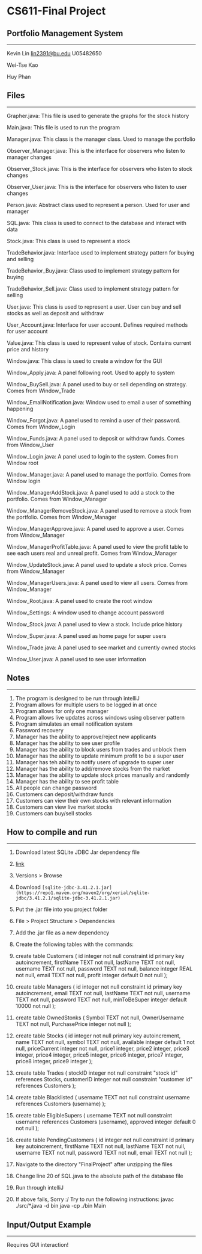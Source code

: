 # CS611-Final Project
## Portfolio Management System
---------------------------------------------------------------------------
Kevin Lin
lin2391@bu.edu
U05482650

Wei-Tse Kao

Huy Phan

## Files
---------------------------------------------------------------------------

Grapher.java: This file is used to generate the graphs for the stock history

Main.java: This file is used to run the program

Manager.java: This class is the manager class. Used to manage the portfolio

Observer_Manager.java: This is the interface for observers who listen to manager changes

Observer_Stock.java: This is the interface for observers who listen to stock changes

Observer_User.java: This is the interface for observers who listen to user changes

Person.java: Abstract class used to represent a person. Used for user and manager

SQL.java: This class is used to connect to the database and interact with data

Stock.java: This class is used to represent a stock

TradeBehavior.java: Interface used to implement strategy pattern for buying and selling

TradeBehavior_Buy.java: Class used to implement strategy pattern for buying

TradeBehavior_Sell.java: Class used to implement strategy pattern for selling

User.java: This class is used to represent a user. User can buy and sell stocks as well as deposit and withdraw

User_Account.java: Interface for user account. Defines required methods for user account

Value.java: This class is used to represent value of stock. Contains current price and history

Window.java: This class is used to create a window for the GUI

Window_Apply.java: A panel following root. Used to apply to system

Window_BuySell.java: A panel used to buy or sell depending on strategy. Comes from Window_Trade

Window_EmailNotification.java: Window used to email a user of something happening

Window_Forgot.java: A panel used to remind a user of their password. Comes from Window_Login

Window_Funds.java: A panel used to deposit or withdraw funds. Comes from Window_User

Window_Login.java: A panel used to login to the system. Comes from Window root

Window_Manager.java: A panel used to manage the portfolio. Comes from Window login

Window_ManagerAddStock.java: A panel used to add a stock to the portfolio. Comes from Window_Manager

Window_ManagerRemoveStock.java: A panel used to remove a stock from the portfolio. Comes from Window_Manager

Window_ManagerApprove.java: A panel used to approve a user. Comes from Window_Manager

Window_ManagerProfitTable.java: A panel used to view the profit table to see each users real and unreal profit. Comes from Window_Manager

Window_UpdateStock.java: A panel used to update a stock price. Comes from Window_Manager

Window_ManagerUsers.java: A panel used to view all users. Comes from Window_Manager

Window_Root.java: A panel used to create the root window

Window_Settings: A window used to change account password

Window_Stock.java: A panel used to view a stock. Include price history

Window_Super.java: A panel used as home page for super users

Window_Trade.java: A panel used to see market and currently owned stocks

Window_User.java: A panel used to see user information

## Notes
---------------------------------------------------------------------------
1. The program is designed to be run through intelliJ
2. Program allows for multiple users to be logged in at once
3. Program allows for only one manager
4. Program allows live updates across windows using observer pattern
5. Program simulates an email notification system
6. Password recovery
7. Manager has the ability to approve/reject new applicants
8. Manager has the ability to see user profile
9. Manager has the ability to block users from trades and unblock them
10. Manager has the ability to update minimum profit to be a super user
11. Manager has teh ability to notify users of upgrade to super user
12. Manager has the ability to add/remove stocks from the market
13. Manager has the ability to update stock prices manually and randomly
14. Manager has the ability to see profit table
15. All people can change password
16. Customers can deposit/withdraw funds
17. Customers can view their own stocks with relevant information
18. Customers can view live market stocks
17. Customers can buy/sell stocks

## How to compile and run
---------------------------------------------------------------------------
1. Download latest SQLite JDBC Jar dependency file
2. [link](https://central.sonatype.com/artifact/org.xerial/sqlite-jdbc/3.41.2.1/overview)
3. Versions > Browse
4. Download `[sqlite-jdbc-3.41.2.1.jar](https://repo1.maven.org/maven2/org/xerial/sqlite-jdbc/3.41.2.1/sqlite-jdbc-3.41.2.1.jar)`
5. Put the .jar file into you project folder
6. File > Project Structure > Dependencies
7. Add the .jar file as a new dependency
8. Create the following tables with the commands:
9. create table Customers
   (
   id        integer           not null
   constraint id
   primary key autoincrement,
   firstName TEXT              not null,
   lastName  TEXT              not null,
   username  TEXT              not null,
   password  TEXT              not null,
   balance   integer REAL      not null,
   email     TEXT              not null,
   profit    integer default 0 not null
   );

10. create table Managers
   (
   id           integer               not null
   constraint id
   primary key autoincrement,
   email        TEXT                  not null,
   lastName     TEXT                  not null,
   username     TEXT                  not null,
   password     TEXT                  not null,
   minToBeSuper integer default 10000 not null
   );

11. create table OwnedStonks
    (
    Symbol        TEXT    not null,
    OwnerUsername TEXT    not null,
    PurchasePrice integer not null
    );

12. create table Stocks
    (
    id           integer           not null
    primary key autoincrement,
    name         TEXT              not null,
    symbol       TEXT              not null,
    available    integer default 1 not null,
    priceCurrent integer           not null,
    price1       integer,
    price2       integer,
    price3       integer,
    price4       integer,
    price5       integer,
    price6       integer,
    price7       integer,
    price8       integer,
    price9       integer
    );

13. create table Trades
    (
    stockID    integer not null
    constraint "stock id"
    references Stocks,
    customerID integer not null
    constraint "customer id"
    references Customers
    );

14. create table Blacklisted
    (
    username TEXT not null
    constraint username
    references Customers (username)
    );

15. create table EligibleSupers
    (
    username TEXT              not null
    constraint username
    references Customers (username),
    approved integer default 0 not null
    );

16. create table PendingCustomers
    (
    id        integer not null
    constraint id
    primary key autoincrement,
    firstName TEXT    not null,
    lastName  TEXT    not null,
    username  TEXT    not null,
    password  TEXT    not null,
    email     TEXT    not null
    );

17. Navigate to the directory "FinalProject" after unzipping the files
18. Change line 20 of SQL.java to the absolute path of the database file
19. Run through intelliJ
20. If above fails, Sorry :/ Try to run the following instructions:
   javac ./src/*.java -d bin
   java -cp ./bin Main

## Input/Output Example
---------------------------------------------------------------------------
Requires GUI interaction!